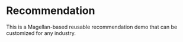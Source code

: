 # Recommendation
This is a Magellan-based reusable recommendation demo that can be customized for any industry.
